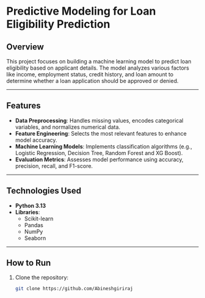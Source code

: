 # Predictive Modeling for Loan Eligibility Prediction

## Overview
This project focuses on building a machine learning model to predict loan eligibility based on applicant details. The model analyzes various factors like income, employment status, credit history, and loan amount to determine whether a loan application should be approved or denied.

---

## Features
- **Data Preprocessing**: Handles missing values, encodes categorical variables, and normalizes numerical data.
- **Feature Engineering**: Selects the most relevant features to enhance model accuracy.
- **Machine Learning Models**: Implements classification algorithms (e.g., Logistic Regression, Decision Tree, Random Forest and XG Boost).
- **Evaluation Metrics**: Assesses model performance using accuracy, precision, recall, and F1-score.

---

## Technologies Used
- **Python 3.13**
- **Libraries**:
  - Scikit-learn
  - Pandas
  - NumPy
  - Seaborn

---

## How to Run
1. Clone the repository:
   ```bash
   git clone https://github.com/Abineshgiriraj

